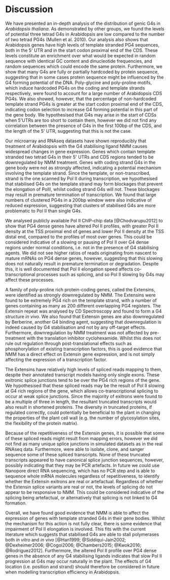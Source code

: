 # Discussion

We have presented an in-depth analysis of the distribution of genic G4s in *Arabidopsis thaliana*. As demonstrated by other groups, we found the levels of potential three tetrad G4s in Arabidopsis are low compared to the number of two tetrad PG4s (Mullen et al. 2010). Our analysis also shows that Arabidopsis genes have high levels of template stranded PG4 sequences, both in the 5' UTR and in the start codon proximal end of the CDS. These levels constitute an enrichment over what would be expected in random sequence with identical GC content and dinucleotide frequencies, and random sequences which could encode the same protein. Furthermore, we show that many G4s are fully or partially hardcoded by protein sequence, suggesting that in some cases protein sequence might be influenced by the G4 forming potential of the DNA. Poly-glycine and poly-proline motifs, which induce hardcoded PG4s on the coding and template strands respectively, were found to account for a large number of Arabidopsis CDS PG4s. We also showed, however, that the percentage of non-hardcoded template strand PG4s is greater at the start codon proximal end of the CDS, indicating codon selection to increase G4 forming potential in this part of the gene body. We hypothesised that G4s may arise in the start of CDSs when 5'UTRs are too short to contain them, however we did not find any correlation between the presence of G4s in the first 100bp of the CDS, and the length of the 5' UTR, suggesting that this is not the case.

Our microarray and RNAseq datasets have shown reproducibly that treatment of Arabidopsis with the G4 stabilising ligand NMM causes widespread changes in gene expression. Genes which contain template stranded two tetrad G4s in their 5' UTRs and CDS regions tended to be downregulated by NMM treatment. Genes with coding strand G4s in the gene body were not as strongly affected, indicating a potential mechanism involving the template strand. Since the template, or non-transcribed, strand is the one scanned by Pol II during transcription, we hypothesised that stabilised G4s on the template strand may form blockages that prevent the elongation of PolII, whilst coding strand G4s will not. These blockages may result in premature termination of transcription. We found that large numbers of clustered PG4s in a 200bp window were also indicative of reduced expression, suggesting that clusters of stabilised G4s are more problematic to Pol II than single G4s. 

We analysed publicly available Pol II ChIP-chip data [@Chodvarupu2012] to show that PG4 dense genes have altered Pol II profiles, with greater Pol II density at the TSS proximal end of genes and lower Pol II density at the TSS distal end, compared to the profiles of most over genes. This could be considered indicative of a slowing or pausing of Pol II over G4 dense regions under normal conditions, i.e. not in the presence of G4 stabilising agents. We did not see higher ratios of reads originating from nascent to mature mRNAs on PG4 dense genes, however, suggesting that this slowing does not naturally result in premature termination or degradation. Despite this, it is well documented that Pol II elongation speed affects co-transcriptional processes such as splicing, and so Pol II slowing by G4s may affect these processes.

A family of poly-proline rich protein-coding genes, called the Extensins, were identified as strongly downregulated by NMM. The Extensins were found to be extremely PG4 rich on the template strand, with a number of genes containing as many as 200 different overlapping PG4 registers. The Extensin repeat was analysed by CD Spectroscopy and found to form a G4 structure *in vivo*.  We also found that Extensin genes are also downregulated by Berberine, another G4 binding agent, suggesting that downregulation is indeed caused by G4 stabilisation and not by any off-target effects. Furthermore, downregulation by NMM treatment was not affected by pre-treatment with the translation inhibitor cyclohexamide. Whilst this does not rule out regulation through post-translational effects such as phosphorylation of existing transcription factors, this is good evidence that NMM has a direct effect on Extensin gene expression, and is not simply affecting the expression of a transcription factor.

The Extensins have relatively high levels of spliced reads mapping to them, despite their annotated transcript models having only single exons. These exitronic splice junctions tend to be over the PG4 rich regions of the gene. We hypothesised that these spliced reads may be the result of Pol II slowing at G4 rich regions of the gene, which allows co-transcriptional splicing to occur at weak splice junctions. Since the majority of exitrons were found to be a multiple of three in length, the resultant truncated transcripts would also result in shortened proteins. The diversity in truncated proteins, if regulated correctly, could potentially be beneficial to the plant in changing the properties of the plant cell wall (e.g. the number of glycosylation sites, the flexibility of the protein matrix).

Because of the repetitiveness of the Extensin genes, it is possible that some of these spliced reads might result from mapping errors, however we did not find as many unique splice junctions in simulated datasets as in the real RNAseq data. Furthermore, were able to isolate, clone, and sanger sequence some of these spliced transcripts. None of these truncated transcripts appeared to have canonical splice junction sequences, however, possibly indicating that they may be PCR artefacts. In future we could use Nanopore direct RNA sequencing, which has no PCR step and is able to sequence whole mRNA molecules regardless of repetitiveness, to identify whether the Extensin exitrons are real or artefactual. Regardless of whether the Extensin splice variants are real or not, the levels of splicing do not appear to be responsive to NMM. This could be considered indicative of the splicing being artefactual, or alternatively that splicing is not linked to G4 formation.

Overall, we have found good evidence that NMM is able to affect the expression of genes with template stranded G4s in their gene bodies. Whilst the mechanism for this action is not fully clear, there is some evidence that impairment of Pol II elongation is involved. This fits with the current literature which suggests that stabilised G4s are able to stall polymerases both *in vitro* and *in vivo* [@Han1999; @Siddiqui-Jain2002; @Dexheimer2006; @Cogoi2006; @Chambers2015; @Kwok2016; @Rodriguez2012]. Furthermore, the altered Pol II profile over PG4 dense genes in the absence of any G4 stabilising ligands indicates that slow Pol II progression at G4s may occur naturally in the plant. The effects of G4 location (i.e. position and strand) should therefore be considered in future when modelling transcription efficiency in Arabidopsis.
<!--stackedit_data:
eyJkaXNjdXNzaW9ucyI6eyJrOTk2RUJTbWQxdEFYaU11Ijp7In
RleHQiOiJYIiwic3RhcnQiOjM1NjQsImVuZCI6MzU2MX0sIkhT
QmtYM2V0QWtBY2dTM1ciOnsidGV4dCI6IkZ1cnRoZXJtb3JlLC
Bkb3ducmVndWxhdGlvbiBieSBOTU0gdHJlYXRtZW50IHdhcyBu
b3QgYWZmZWN0ZWQgYnkgcHJlLXRyZWF0bWVudOKApiIsInN0YX
J0IjozODk5LCJlbmQiOjQwMjN9LCJ4SDhoeGFJVXlyYWFORTRm
Ijp7InN0YXJ0Ijo1NDU0LCJlbmQiOjU1NDIsInRleHQiOiJOb2
5lIG9mIHRoZXNlIHRydW5jYXRlZCB0cmFuc2NyaXB0cyBhcHBl
YXJlZCB0byBoYXZlIGNhbm9uaWNhbCBzcGxpY2UganVuY3Rpb2
7igKYifSwiRTdHblFQRVFaZEpqWmJSUiI6eyJzdGFydCI6NTgw
OCwiZW5kIjo1ODIzLCJ0ZXh0Ijoib3IgYXJ0ZWZhY3R1YWwuIn
19LCJjb21tZW50cyI6eyJZVHA0VWszMVZlU0ZBVkFKIjp7ImRp
c2N1c3Npb25JZCI6Ims5OTZFQlNtZDF0QVhpTXUiLCJzdWIiOi
JnaDo1MzkxNzU4IiwidGV4dCI6IkRvbid0IGZvcmdldCB0aGlz
IiwiY3JlYXRlZCI6MTUzNzA4NTY5NTQxMH0sIldRY0hCdVIxdD
dMY3RmUHMiOnsiZGlzY3Vzc2lvbklkIjoiSFNCa1gzZXRBa0Fj
Z1MzVyIsInN1YiI6ImdoOjUzOTE3NTgiLCJ0ZXh0IjoiRG9lc2
4ndCBydWxlIG91dCBpbmRpcmVjdCAgZWZmZWN0cyB2aWEgcG9z
dC10cmFuc2xhdGlvbmFsIHJlZ3VsYXRpb24uIiwiY3JlYXRlZC
I6MTUzNzA4NTc4MzgxNH0sIlhRTFZBMGpUTjliWTN3bDYiOnsi
ZGlzY3Vzc2lvbklkIjoieEg4aHhhSVV5cmFhTkU0ZiIsInN1Yi
I6ImdoOjUzOTE3NTgiLCJ0ZXh0IjoiSXMgdGhpcyB0cnVlIG9m
IHRoZSBjbG9uZWQgdmFyaWFudHMsIEkgb25seSByZW1lbWJlci
B0aGlzIGFubGF5c2lzIGZvciB0aGUgYXNzZW1ibGVkIHRyYW5z
Y3JpcHRzLCB0aG91Z2ggSSBtaWdodCBiZSB3cm9uZy4iLCJjcm
VhdGVkIjoxNTM3MDg1OTc5MzU0fSwiOE0zblV3aHFxQ2pyUms1
MSI6eyJkaXNjdXNzaW9uSWQiOiJFN0duUVBFUVpkSmpaYlJSIi
wic3ViIjoiZ2g6NTM5MTc1OCIsInRleHQiOiJZb3UgZG9uJ3Qg
bWVudGlvbiBhbnl0aGluZyBhYm91dCB0aGUgbGFjayBvZiByZX
Nwb25zZSB0byBOTU0uIiwiY3JlYXRlZCI6MTUzNzA4NjA4OTgz
M319LCJoaXN0b3J5IjpbMTYzMzM2NTg5OCwtNDUwNDU3MjIzLD
EwNzk5ODA3OTYsLTExMTU4MTEwOTMsLTE5Njc5MDIyMzEsOTA3
MjU0NDkzLDExNTcyNTg5OF19
-->